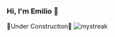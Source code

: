 ### Hi, I'm Emilio 👋
🚧Under Construction🚧
<img src="https://github-readme-streak-stats.herokuapp.com/?user=Epiraino&theme=tokyonight" alt="mystreak"/>


